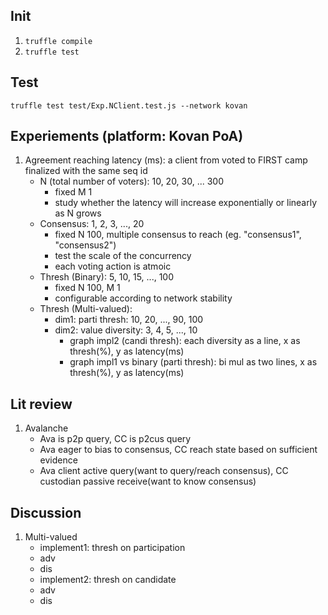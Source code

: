 ## Init
1. `truffle compile`
2. `truffle test`

## Test
`truffle test test/Exp.NClient.test.js --network kovan`

## Experiements (platform: Kovan PoA)
1. Agreement reaching latency (ms): a client from voted to FIRST camp finalized with the same seq id 
    - N (total number of voters): 10, 20, 30, ... 300 
        - fixed M 1
        - study whether the latency will increase exponentially or linearly as N grows
    - Consensus: 1, 2, 3, ..., 20
        - fixed N 100, multiple consensus to reach (eg. "consensus1", "consensus2")
        - test the scale of the concurrency
        - each voting action is atmoic 
    - Thresh (Binary): 5, 10, 15, ..., 100
        - fixed N 100, M 1
        - configurable according to network stability
    - Thresh (Multi-valued): 
        - dim1: parti thresh: 10, 20, ..., 90, 100
        - dim2: value diversity: 3, 4, 5, ..., 10
            - graph impl2 (candi thresh): each diversity as a line, x as thresh(%), y as latency(ms)
            - graph impl1 vs binary (parti thresh): bi mul as two lines, x as thresh(%), y as latency(ms)

## Lit review
1. Avalanche
    - Ava is p2p query, CC is p2cus query
    - Ava eager to bias to consensus, CC reach state based on sufficient evidence
    - Ava client active query(want to query/reach consensus), CC custodian passive receive(want to know consensus)

## Discussion
1. Multi-valued
    - implement1: thresh on participation
     - adv
     - dis
    - implement2: thresh on candidate
     - adv
     - dis